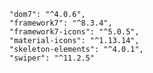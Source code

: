 

    "dom7": "^4.0.6",
    "framework7": "^8.3.4",
    "framework7-icons": "^5.0.5",
    "material-icons": "^1.13.14",
    "skeleton-elements": "^4.0.1",
    "swiper": "^11.2.5"
